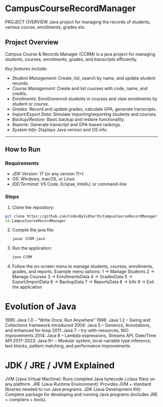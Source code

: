 # CampusCourseRecordManager
PROJECT OVERVIEW
Java project for managing the records of students, various course, enrollments, grades etx.

## Project Overview
Campus Course & Records Manager (CCRM) is a java project for managing students, courses, enrollments, grades, and transcripts efficiently.

*Key features include:*
- *Student Management:* Create, list, search by name, and update student records.
- *Course Management:* Create and list courses with code, name, and credits.
- *Enrollments:* Enroll/unenroll students in courses and view enrollments by student or course.
- *Grades:* Record and update grades, calculate GPA, generate transcripts.
- *Import/Export Data:* Simulate importing/exporting students and courses.
- *Backup/Restore:* Basic backup and restore functionality.
- *Reports:* Generate transcript and GPA-based rankings.
- *System Info:* Displays Java version and OS info.

---

## How to Run

### Requirements
- *JDK Version:* 17 (or any version 11+)
- *OS:* Windows, macOS, or Linux
- *IDE/Terminal:* VS Code, Eclipse, IntelliJ, or command-line

### Steps
1. Clone the repository:
```bash
git clone https://github.com/CodesBySidharth/CampusCourseRecordManager
cd CampusCourseRecordManager
```
2. Compile the java file:
   ```bash
   javac CCRM.java
   ```
3. Run the application:
   ```bash
   java CCRM
   ```
4. Follow the on-screen menu to manage students, courses, enrollments, grades, and reports.
Example menu options:
1 → Manage Students
2 → Manage Courses
3 → EnrollmentsData
4 → GradesData
5 → Export/ImportData
6 → BackupData
7 → ReportsData
8 → Info
9 → Exit the application

# Evolution of Java
1995: Java 1.0 – “Write Once, Run Anywhere”
1998: Java 1.2 – Swing and Collections framework introduced
2004: Java 5 – Generics, Annotations, and enhanced for-loop
2011: Java 7 – try-with-resources, NIO improvements
2014: Java 8 – Lambda expressions, Streams API, Date/Time API
2017–2023: Java 9+ – Modular system, local-variable type inference, text blocks, pattern matching, and performance improvements

# JDK / JRE / JVM Explained
JVM (Java Virtual Machine): Runs compiled Java bytecode (.class files) on any platform.
JRE (Java Runtime Environment): Provides JVM + standard libraries needed to run Java programs.
JDK (Java Development Kit): Complete package for developing and running Java programs (includes JRE + compilers + tools).


